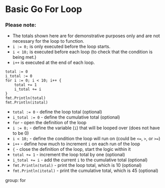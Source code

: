 # Basic Go For Loop

### **Please note:**
- The totals shown here are for demonstrative purposes only and are not necessary for the loop to function.
- `i := 0;` is only executed before the loop starts.
- `i < 10;` is executed before each loop (to check that the condition is being met.)
- `i++` is executed at the end of each loop.

```golang
total := 0
i_total := 0
for i := 0; i < 10; i++ {
    total += 1
    i_total += i
}
fmt.Println(total)
fmt.Println(itotal)
```

- ``total := 0`` - define the loop total (optional)
- ``i_total := 0`` - define the cumulative total (optional)
- ``for`` - open the definition of the loop
- ``i := 0;`` - define the variable (`i`) that will be looped over (does not have to be 0)
- ``i < 10;`` - define the condition the loop will run on (could be `<=`, `>`, or `>=`)
- ``i++`` - define how much to increment `i` on each run of the loop
- ``{`` - close the definition of the loop, start the logic within it
- ``total += 1`` - increment the loop total by one (optional)
- ``i_total += i`` - add the current `i` to the cumulative total (optional)
- ``fmt.Println(total)`` - print the loop total, which is 10 (optional)
- ``fmt.Println(itotal)`` - print the cumulative total, which is 45 (optional)

group: for


